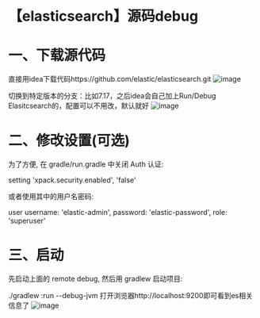 # 【elasticsearch】源码debug  

# 一、下载源代码
直接用idea下载代码https://github.com/elastic/elasticsearch.git
![image](https://github-images-1251938559.cos.ap-shanghai.myqcloud.com/images/755525-20220124160719006-851383635.png)



切换到特定版本的分支：比如7.17，之后idea会自己加上Run/Debug Elasitcsearch的，配置可以不用改，默认就好
![image](https://github-images-1251938559.cos.ap-shanghai.myqcloud.com/images/755525-20220124160709513-361605195.png)





# 二、修改设置(可选)
为了方便, 在 gradle/run.gradle 中关闭 Auth 认证:

setting 'xpack.security.enabled', 'false'

或者使用其中的用户名密码:

user username: 'elastic-admin', password: 'elastic-password', role: 'superuser'



# 三、启动
先启动上面的 remote debug, 然后用 gradlew 启动项目:

./gradlew :run --debug-jvm
打开浏览器http://localhost:9200即可看到es相关信息了
![image](https://github-images-1251938559.cos.ap-shanghai.myqcloud.com/images/755525-20220124160657219-1269826381.png)
